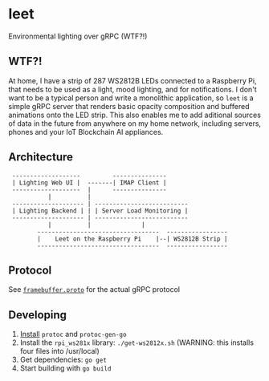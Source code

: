 
# leet

Environmental lighting over gRPC (WTF?!)

## WTF?!

At home, I have a strip of 287 WS2812B LEDs connected to a Raspberry Pi, that needs to be used as a light, mood lighting, and for notifications. I don't want to be a typical person and write a monolithic application, so `leet` is a simple gRPC server that renders basic opacity composition and buffered animations onto the LED strip. This also enables me to add aditional sources of data in the future from anywhere on my home network, including servers, phones and your IoT Blockchain AI appliances.

## Architecture

```
 -------------------         ---------------
 | Lighting Web UI |  -------| IMAP Client |
 -------------------  |      ---------------
           |          |
 -------------------- | --------------------------
 | Lighting Backend | | | Server Load Monitoring |
 -------------------- | --------------------------
           |          |              |
        ----------------------------------  -----------------
        |    Leet on the Raspberry Pi    |--| WS2812B Strip |
        ----------------------------------  -----------------
```

## Protocol

See [`framebuffer.proto`](framebuffer/framebuffer.proto) for the actual gRPC protocol

## Developing

1. [Install](https://grpc.io/docs/quickstart/go.html#install-protocol-buffers-v3) `protoc` and `protoc-gen-go`
2. Install the `rpi_ws281x` library: `./get-ws2812x.sh` (WARNING: this installs four files into /usr/local)
3. Get dependencies: `go get`
4. Start building with `go build`

